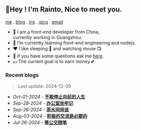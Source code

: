 ## 🌷Hey ! I'm Rainto, Nice to meet you.

<p align="left">

  [me](https://rainto.top/about) .
  [blog](https://rainto.top/posts) . 
 [ins](https://www.instagram.com/lorret9/) .
  [qicq](https://wpa.qq.com/msgrd?v=3&uin=693739563&site=qq&menu=yes) .
  [email](mailto:rainto0322@foxmail.com?subject=Hello)
</p>

- 🔭 I am a front-end developer from China,  
   currently working in Guangzhou.
- 🌱 I’m currently learning front-end engineering and nodejs.
- ❤️ I like sleeping 🛌 and watching movie 📺 
- 💬 if you have some questions ask me [here](https://rainto.top/).
- 💴 The current goal is to earn money 💕

### Recent blogs
<!-- ARTICLE_LIST -->
> Last update: 2024-12-09
- *Oct-01-2024* - **[不能停止向前的人生](https://rainto.top/posts/essay/20241001%E4%B8%8D%E8%83%BD%E5%81%9C%E6%AD%A2%E5%90%91%E5%89%8D%E7%9A%84%E4%BA%BA%E7%94%9F/)**
- *Sep-28-2024* - **[办公室坐牢记](https://rainto.top/posts/member/20240928%E5%8A%9E%E5%85%AC%E5%AE%A4%E5%9D%90%E7%89%A2%E8%AE%B0/)**
- *Sep-26-2024* - **[茶水间闲谈](https://rainto.top/posts/member/20240926%E8%8C%B6%E6%B0%B4%E9%97%B4%E9%97%B2%E8%B0%88/)**
- *Aug-03-2024* - **[积极的交流是必要的](https://rainto.top/posts/member/20240803%E7%A7%AF%E6%9E%81%E7%9A%84%E4%BA%A4%E6%B5%81%E6%98%AF%E5%BF%85%E8%A6%81%E7%9A%84/)**
- *Jul-26-2024* - **[等公交随笔](https://rainto.top/posts/essay/20240726%E7%AD%89%E5%85%AC%E4%BA%A4%E9%9A%8F%E7%AC%94/)**

